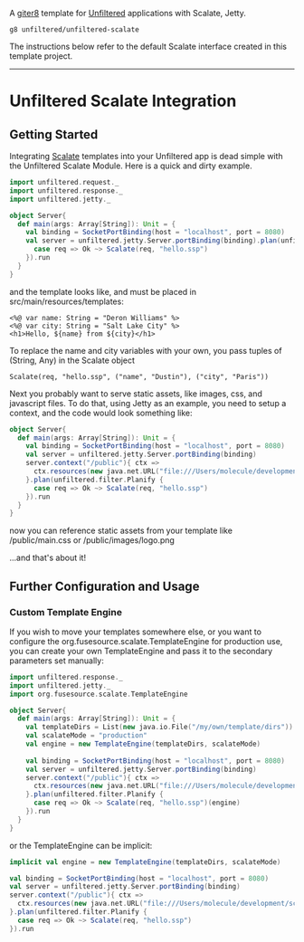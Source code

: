 A [giter8][g8] template for [Unfiltered][unfiltered] applications with Scalate, Jetty.

[g8]: https://github.com/foundweekends/giter8#readme
[unfiltered]: https://github.com/unfiltered/unfiltered#readme


    g8 unfiltered/unfiltered-scalate

The instructions below refer to the default Scalate interface created
in this template project.

--------------------------------------------------------------------------------------

# Unfiltered Scalate Integration

## Getting Started

Integrating [Scalate](https://scalate.github.io/scalate/) templates into your Unfiltered app is dead simple with the Unfiltered Scalate Module.  Here is a quick and dirty example.

```scala
import unfiltered.request._
import unfiltered.response._
import unfiltered.jetty._

object Server{
  def main(args: Array[String]): Unit = {
    val binding = SocketPortBinding(host = "localhost", port = 8080)
    val server = unfiltered.jetty.Server.portBinding(binding).plan(unfiltered.filter.Planify {
      case req => Ok ~> Scalate(req, "hello.ssp")
    }).run
  }
}
```

and the template looks like, and must be placed in src/main/resources/templates:

    <%@ var name: String = "Deron Williams" %>
    <%@ var city: String = "Salt Lake City" %>
    <h1>Hello, ${name} from ${city}</h1>

To replace the name and city variables with your own, you pass tuples of (String, Any) in the Scalate object

    Scalate(req, "hello.ssp", ("name", "Dustin"), ("city", "Paris"))

Next you probably want to serve static assets, like images, css, and javascript files.  To do that, using Jetty as an example, you need to setup a context, and the code would look something like:

```scala
object Server{
  def main(args: Array[String]): Unit = {
    val binding = SocketPortBinding(host = "localhost", port = 8080)
    val server = unfiltered.jetty.Server.portBinding(binding)
    server.context("/public"){ ctx =>
      ctx.resources(new java.net.URL("file:///Users/molecule/development/scalate_demo/src/main/resources/public"))
    }.plan(unfiltered.filter.Planify {
      case req => Ok ~> Scalate(req, "hello.ssp")
    }).run
  }
}
```

now you can reference static assets from your template like /public/main.css or /public/images/logo.png

...and that's about it!

## Further Configuration and Usage

### Custom Template Engine
If you wish to move your templates somewhere else, or you want to configure the org.fusesource.scalate.TemplateEngine for production use, you can create your own TemplateEngine and pass it to the secondary parameters set manually:

```scala
import unfiltered.response._
import unfiltered.jetty._
import org.fusesource.scalate.TemplateEngine

object Server{
  def main(args: Array[String]): Unit = {
    val templateDirs = List(new java.io.File("/my/own/template/dirs"))
    val scalateMode = "production"
    val engine = new TemplateEngine(templateDirs, scalateMode)
    
    val binding = SocketPortBinding(host = "localhost", port = 8080)
    val server = unfiltered.jetty.Server.portBinding(binding)
    server.context("/public"){ ctx =>
      ctx.resources(new java.net.URL("file:///Users/molecule/development/scalate_demo/src/main/resources/public"))
    }.plan(unfiltered.filter.Planify {
      case req => Ok ~> Scalate(req, "hello.ssp")(engine)
    }).run
  }
}
```

or the TemplateEngine can be implicit:

```scala
implicit val engine = new TemplateEngine(templateDirs, scalateMode)

val binding = SocketPortBinding(host = "localhost", port = 8080)
val server = unfiltered.jetty.Server.portBinding(binding)
server.context("/public"){ ctx =>
  ctx.resources(new java.net.URL("file:///Users/molecule/development/scalate_demo/src/main/resources/public"))
}.plan(unfiltered.filter.Planify {
  case req => Ok ~> Scalate(req, "hello.ssp")
}).run
```
